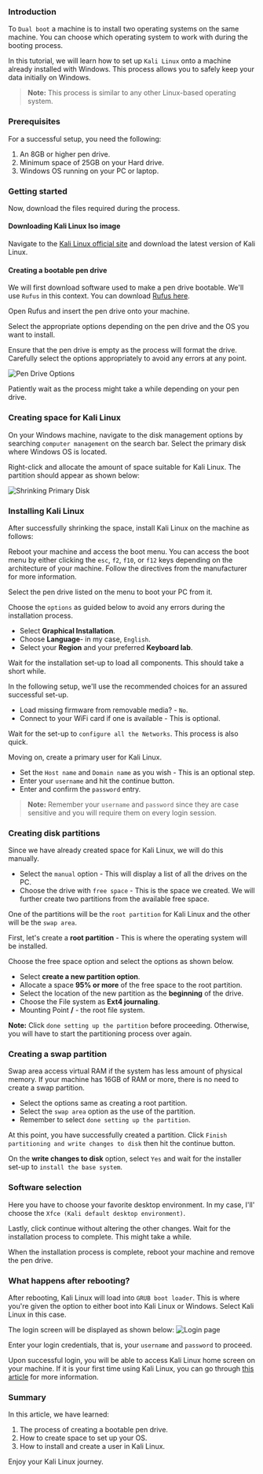 ### Introduction
To `Dual boot` a machine is to install two operating systems on the same machine. You can choose which operating system to work with during the booting process. 

In this tutorial, we will learn how to set up `Kali Linux` onto a machine already installed with Windows. This process allows you to safely keep your data initially on Windows.
> **Note:** This process is similar to any other Linux-based operating system.
 
### Prerequisites
For a successful setup, you need the following:
1. An 8GB or higher pen drive.
2. Minimum space of 25GB on your Hard drive.
3. Windows OS running on your PC or laptop.

### Getting started
Now, download the files required during the process.

#### Downloading Kali Linux Iso image
Navigate to the [Kali Linux official site](https://kali.org/get-kali/#kali-bare-metal) and download the latest version of Kali Linux.

#### Creating a bootable pen drive
We will first download software used to make a pen drive bootable. We'll use `Rufus` in this context. You can download [Rufus here](http://rufus.ie/en_US/).

Open Rufus and insert the pen drive onto your machine. 

Select the appropriate options depending on the pen drive and the OS you want to install.

Ensure that the pen drive is empty as the process will format the drive. Carefully select the options appropriately to avoid any errors at any point.

![Pen Drive Options](/engineering-education/setting-up-kali-linux-for-dual-boot/rufus.png)

Patiently wait as the process might take a while depending on your pen drive.

### Creating space for Kali Linux
On your Windows machine, navigate to the disk management options by searching `computer management` on the search bar. Select the primary disk where Windows OS is located.

Right-click and allocate the amount of space suitable for Kali Linux. The partition should appear as shown below:

![Shrinking Primary Disk](/engineering-education/setting-up-kali-linux-for-dual-boot/shrink.png)

### Installing Kali Linux
After successfully shrinking the space, install Kali Linux on the machine as follows:

Reboot your machine and access the boot menu. You can access the boot menu by either clicking the `esc`, `f2`, `f10`, or `f12` keys depending on the architecture of your machine. Follow the directives from the manufacturer for more information.

Select the pen drive listed on the menu to boot your PC from it. 

Choose the `options` as guided below to avoid any errors during the installation process.

- Select **Graphical Installation**.
- Choose **Language**- in my case, `English`.
- Select your **Region** and your preferred **Keyboard lab**.

Wait for the installation set-up to load all components. This should take a short while.

In the following setup, we'll use the recommended choices for an assured successful set-up.

- Load missing firmware from removable media? - `No`.
- Connect to your WiFi card if one is available - This is optional.

Wait for the set-up to `configure all the Networks`. This process is also quick.

Moving on, create a primary user for Kali Linux.

- Set the `Host name` and `Domain name` as you wish - This is an optional step.
- Enter your `username` and hit the continue button.
- Enter and confirm the `password` entry.

> **Note:** Remember your `username` and `password` since they are case sensitive and you will require them on every login session.

### Creating disk partitions
Since we have already created space for Kali Linux, we will do this manually. 
- Select the `manual` option - This will display a list of all the drives on the PC.
- Choose the drive with `free space` - This is the space we created. We will further create two partitions from the available free space.

One of the partitions will be the `root partition` for Kali Linux and the other will be the `swap area`.

First, let's create a **root partition** - This is where the operating system will be installed.

Choose the free space option and select the options as shown below.

- Select **create a new partition option**.
- Allocate a space **95% or more** of the free space to the root partition.
- Select the location of the new partition as the **beginning** of the drive.
- Choose the File system as **Ext4 journaling**.
- Mounting Point **/** - the root file system.

**Note:** Click `done setting up the partition` before proceeding. Otherwise, you will have to start the partitioning process over again.

### Creating a swap partition
Swap area access virtual RAM if the system has less amount of physical memory. If your machine has 16GB of RAM or more, there is no need to create a swap partition.

- Select the options same as creating a root partition.
- Select the `swap area` option as the use of the partition.
- Remember to select `done setting up the partition`.

At this point, you have successfully created a partition.
Click `Finish partitioning and write changes to disk` then hit the continue button.

On the **write changes to disk** option, select `Yes` and wait for the installer set-up to `install the base system`.

### Software selection
Here you have to choose your favorite desktop environment. In my case, I'll' choose the `Xfce (Kali default desktop environment)`.

Lastly, click continue without altering the other changes. Wait for the installation process to complete. This might take a while.

When the installation process is complete, reboot your machine and remove the pen drive.

### What happens after rebooting?
After rebooting, Kali Linux will load into `GRUB boot loader`. This is where you're given the option to either boot into Kali Linux or Windows. Select Kali Linux in this case.

The login screen will be displayed as shown below:
![Login page](/engineering-education/setting-up-kali-linux-for-dual-boot/login.png)

Enter your login credentials, that is, your `username` and `password` to proceed.

Upon successful login, you will be able to access Kali Linux home screen on your machine. If it is your first time using Kali Linux, you can go through [this article](https://www.section.io/engineering-education/getting-started-with-kali-linux/) for more information.

### Summary
In this article, we have learned:

1. The process of creating a bootable pen drive.
2. How to create space to set up your OS.
3. How to install and create a user in Kali Linux.

Enjoy your Kali Linux journey.
